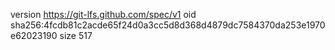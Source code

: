 version https://git-lfs.github.com/spec/v1
oid sha256:4fcdb81c2acde65f24d0a3cc5d8d368d4879dc7584370da253e1970e62023190
size 517
